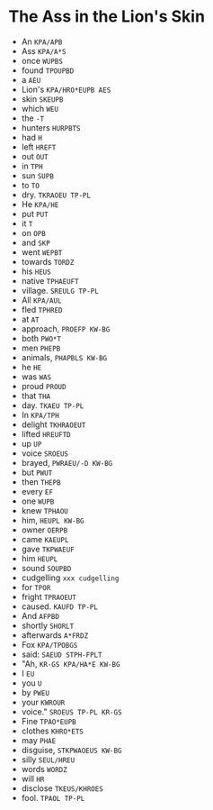 # The Ass in the Lion's Skin

* An `KPA/APB`
* Ass `KPA/A*S`
* once `WUPBS`
* found `TPOUPBD`
* a `AEU`
* Lion's `KPA/HRO*EUPB AES`
* skin `SKEUPB`
* which `WEU`
* the `-T`
* hunters `HURPBTS`
* had `H`
* left `HREFT`
* out `OUT`
* in `TPH`
* sun `SUPB`
* to `TO`
* dry. `TKRAOEU TP-PL`
* He `KPA/HE`
* put `PUT`
* it `T`
* on `OPB`
* and `SKP`
* went `WEPBT`
* towards `TORDZ`
* his `HEUS`
* native `TPHAEUFT`
* village. `SREULG TP-PL`
* All `KPA/AUL`
* fled `TPHRED`
* at `AT`
* approach, `PROEFP KW-BG`
* both `PWO*T`
* men `PHEPB`
* animals, `PHAPBLS KW-BG`
* he `HE`
* was `WAS`
* proud `PROUD`
* that `THA`
* day. `TKAEU TP-PL`
* In `KPA/TPH`
* delight `TKHRAOEUT`
* lifted `HREUFTD`
* up `UP`
* voice `SROEUS`
* brayed, `PWRAEU/-D KW-BG`
* but `PWUT`
* then `THEPB`
* every `EF`
* one `WUPB`
* knew `TPHAOU`
* him, `HEUPL KW-BG`
* owner `OERPB`
* came `KAEUPL`
* gave `TKPWAEUF`
* him `HEUPL`
* sound `SOUPBD`
* cudgelling `xxx cudgelling`
* for `TPOR`
* fright `TPRAOEUT`
* caused. `KAUFD TP-PL`
* And `AFPBD`
* shortly `SHORLT`
* afterwards `A*FRDZ`
* Fox `KPA/TPOBGS`
* said: `SAEUD STPH-FPLT`
* "Ah, `KR-GS KPA/HA*E KW-BG`
* I `EU`
* you `U`
* by `PWEU`
* your `KWROUR`
* voice." `SROEUS TP-PL KR-GS`
* Fine `TPAO*EUPB`
* clothes `KHRO*ETS`
* may `PHAE`
* disguise, `STKPWAOEUS KW-BG`
* silly `SEUL/HREU`
* words `WORDZ`
* will `HR`
* disclose `TKEUS/KHROES`
* fool. `TPAOL TP-PL`
